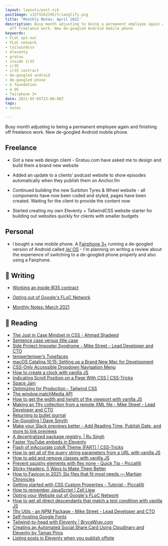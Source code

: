 ```yaml
---
layout: layouts/post.njk
postImage: v1579162295/trianglify.png
title: 'Monthly Notes: April 2021'
description: Busy month adjusting to being a permanent employee again and finishing
  off freelance work. New de-googled Android mobile phone
keywords:
- FLoC opt-out
- FLoC network
- tailwindcss
- eleventy
- gratuu
- inside ir35
- ir35
- ir35 contract
- de-googled android
- de-googled phone
- e foundation
- e OS
- fairphone 3+
date: 2021-05-05T23:00:00Z
tags:
- notes

---
```

Busy month adjusting to being a permanent employee again and finishing off freelance work. New de-googled Android mobile phone.

## Freelance
- Got a new web design client - Gratuu.com have asked me to design and build them a brand new website

- Added an update to a clients' podcast website to show episodes automatically when they publish them on Anchor.fm

- Continued building the new Surbiton Tyres & Wheel website - all components have now been coded and styled, pages have been created. Waiting for the client to provide the content now

- Started creating my own Eleventy + TailwindCSS website starter for building out websites quickly for clients with smaller budgets

## Personal
- I bought a new mobile phone. A [Fairphone 3+](https://shop.fairphone.com/gb_en/fairphone-3-plus) running a de-googled version of Android called [/e/ OS](https://e.foundation/) - I'm planning on writing a review about the experience of switching to a de-googled phone properly and also using a Fairphone.

## 📝 Writing 
- [Working an inside IR35 contract](https://www.juanfernandes.uk/blog/working-an-inside-ir35-contract/ "Working an inside IR35 contract")

- [Opting out of Google's FLoC Network](https://www.juanfernandes.uk/notes/google-floc/ "Opting out of Google's FLoC Network")

- [Monthly Notes: March 2021](https://www.juanfernandes.uk/notes/monthly-notes-march-2021/ "Monthly Notes: March 2021")

## 📖 Reading
- [The Just in Case Mindset in CSS - Ahmad Shadeed](http://ishadeed.com/article/the-just-in-case-mindset-css/ "The Just in Case Mindset in CSS - Ahmad Shadeed")
- [Sentence case versus title case](https://www.tempertemper.net/blog/sentence-case-versus-title-case "Sentence case versus title case")
- [Side Project Imposter Syndrome - Mike Street - Lead Developer and CTO](https://www.mikestreety.co.uk/blog/side-project-imposter-syndrome/ "Side Project Imposter Syndrome - Mike Street - Lead Developer and CTO")
- [tempertemper’s Typefaces](https://www.tempertemper.net/blog/tempertempers-typefaces "tempertemper’s Typefaces")
- [macOS Catalina 10.15: Setting up a Brand New Mac for Development](https://www.taniarascia.com/setting-up-a-brand-new-mac-for-development "macOS Catalina 10.15: Setting up a Brand New Mac for Development")
- [CSS-Only Accessible Dropdown Navigation Menu](https://dev.to/5t3ph/css-only-accessible-dropdown-navigation-menu-1f95 "CSS-Only Accessible Dropdown Navigation Menu")
- [How to create a clock with vanilla JS](https://gomakethings.com/how-to-create-a-clock-with-vanilla-js/ "How to create a clock with vanilla JS")
- [Indicating Scroll Position on a Page With CSS | CSS-Tricks](https://css-tricks.com/indicating-scroll-position-on-a-page-with-css/ "Indicating Scroll Position on a Page With CSS | CSS-Tricks")
- [Space Jam](https://mxb.dev/blog/space-jam/ "Space Jam")
- [Optimizing for Production - Tailwind CSS](https://tailwindcss.com/docs/optimizing-for-production "Optimizing for Production - Tailwind CSS")
- [The window.matchMedia API](https://sebastiandedeyne.com/matchmedia/ "The window.matchMedia API")
- [How to get the width and height of the viewport with vanilla JS](https://gomakethings.com/how-to-get-the-width-and-height-of-the-viewport-with-vanilla-js/ "How to get the width and height of the viewport with vanilla JS")
- [Making an 11ty collection from a remote XML file - Mike Street - Lead Developer and CTO](https://www.mikestreety.co.uk/blog/making-an-11ty-collection-from-a-remote-xml-file/ "Making an 11ty collection from a remote XML file - Mike Street - Lead Developer and CTO")
- [Returning to bullet journal](https://blog.nocturnalmonkey.com/returning-to-bullet-journalling/ "Returning to bullet journal")
- [De-Googling | Dave Smyth](https://davesmyth.com "De-Googling | Dave Smyth")
- [Make your Slack previews better - Add Reading Time, Publish Date, and more to link previews](https://community.hubspot.com/t5/Share-Your-Work/Make-your-Slack-previews-better-Add-Reading-Time-Publish-Date/m-p/182219#M156 "Make your Slack previews better - Add Reading Time, Publish Date, and more to link previews")
- [A decentralized package registry. | Ru Singh](https://rusingh.com/2021/03/31/decentralized-package-registry/ "A decentralized package registry. | Ru Singh")
- [Faster YouTube embeds in Eleventy](https://sia.codes/ "Faster YouTube embeds in Eleventy")
- [Flash of inAccurate coloR Theme (FART) | CSS-Tricks](https://css-tricks.com/flash-of-inaccurate-color-theme-fart/ "Flash of inAccurate coloR Theme (FART) | CSS-Tricks")
- [How to get all of the query string parameters from a URL with vanilla JS](https://gomakethings.com/how-to-get-all-of-the-query-string-parameters-from-a-url-with-vanilla-js/ "How to get all of the query string parameters from a URL with vanilla JS")
- [How to add and remove classes with vanilla JS](https://gomakethings.com/how-to-add-and-remove-classes-with-vanilla-js/ "How to add and remove classes with vanilla JS")
- [Prevent squishy elements with flex none - Quick Tip - Piccalilli](https://piccalil.li/quick-tip/prevent-squishy-elements-with-flex-none "Prevent squishy elements with flex none - Quick Tip - Piccalilli")
- [Sticky Headers: 5 Ways to Make Them Better](https://www.nngroup.com/articles/sticky-headers/ "Sticky Headers: 5 Ways to Make Them Better")
- [How to Favicon in 2021: Six files that fit most needs — Martian Chronicles](https://evilmartians.com/chronicles/how-to-favicon-in-2021-six-files-that-fit-most-needs "How to Favicon in 2021: Six files that fit most needs — Martian Chronicles")
- [Getting started with CSS Custom Properties - Tutorial - Piccalilli](https://piccalil.li/tutorial/getting-started-with-css-custom-properties "Getting started with CSS Custom Properties - Tutorial - Piccalilli")
- [How to remember JavaScript | Zell Liew](https://zellwk.com/blog/remember-javascript/?ck_subscriber_id=383327096 "How to remember JavaScript | Zell Liew")
- [Opting your Website out of Google's FLoC Network](https://paramdeo.com//blog/opting-your-website-out-of-googles-floc-network "Opting your Website out of Google's FLoC Network")
- [How to get all direct descendants that match a test condition with vanilla JS](https://gomakethings.com/how-to-get-all-direct-descendants-that-match-a-test-condition-with-vanilla-js/ "How to get all direct descendants that match a test condition with vanilla JS")
- [11ty Utils - an NPM Package - Mike Street - Lead Developer and CTO](https://www.mikestreety.co.uk/blog/11ty-utils-npm-package/ "11ty Utils - an NPM Package - Mike Street - Lead Developer and CTO")
- [Self-hosting Google Fonts](https://sebastiandedeyne.com/self-hosting-google-fonts/ "Self-hosting Google Fonts")
- [Tailwind-to-head with Eleventy | BryceWray.com](https://brycewray.com/posts/2021/03/tailwind-head-eleventy/ "Tailwind-to-head with Eleventy | BryceWray.com")
- [Creating an Automated Social Share Card Using Cloudinary and Eleventy by Tamas Piros](https://tpiros.dev/blog/creating-an-automated-social-share-card-using-cloudinary-and-eleventy/ "Creating an Automated Social Share Card Using Cloudinary and Eleventy by Tamas Piros")
- [Listing posts in Eleventy when you publish offsite](https://ericwbailey.design/writing/listing-posts-in-eleventy-when-you-publish-offsite/ "Listing posts in Eleventy when you publish offsite")
